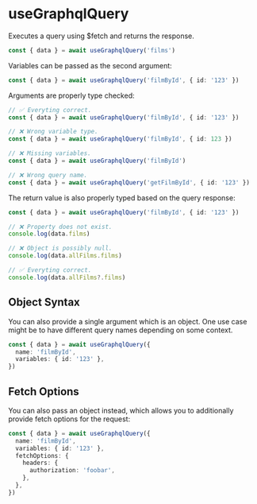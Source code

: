 # useGraphqlQuery

Executes a query using $fetch and returns the response.

```typescript
const { data } = await useGraphqlQuery('films')
```

Variables can be passed as the second argument:

```typescript
const { data } = await useGraphqlQuery('filmById', { id: '123' })
```

Arguments are properly type checked:

```typescript
// ✅ Everyting correct.
const { data } = await useGraphqlQuery('filmById', { id: '123' })

// ❌ Wrong variable type.
const { data } = await useGraphqlQuery('filmById', { id: 123 })

// ❌ Missing variables.
const { data } = await useGraphqlQuery('filmById')

// ❌ Wrong query name.
const { data } = await useGraphqlQuery('getFilmById', { id: '123' })
```

The return value is also properly typed based on the query response:

```typescript
const { data } = await useGraphqlQuery('filmById', { id: '123' })

// ❌ Property does not exist.
console.log(data.films)

// ❌ Object is possibly null.
console.log(data.allFilms.films)

// ✅ Everyting correct.
console.log(data.allFilms?.films)
```

## Object Syntax

You can also provide a single argument which is an object. One use case might be
to have different query names depending on some context.

```typescript
const { data } = await useGraphqlQuery({
  name: 'filmById',
  variables: { id: '123' },
})
```

## Fetch Options

You can also pass an object instead, which allows you to additionally provide
fetch options for the request:

```typescript
const { data } = await useGraphqlQuery({
  name: 'filmById',
  variables: { id: '123' },
  fetchOptions: {
    headers: {
      authorization: 'foobar',
    },
  },
})
```
